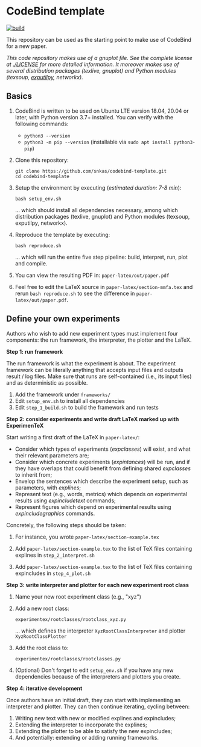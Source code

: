 # CodeBind template

[![build](https://github.com/snkas/codebind-template/workflows/build/badge.svg)](https://github.com/snkas/codebind-template/actions?query=workflow%3Abuild+branch%3Amaster)

This repository can be used as the starting point to make use of CodeBind for a new paper.

_This code repository makes use of a gnuplot file. See the complete license at [./LICENSE](./LICENSE) for more detailed information. It moreover makes use of several distribution packages (texlive, gnuplot) and Python modules (texsoup, [exputilpy](https://github.com/snkas/exputilpy), networkx)._


## Basics

1. CodeBind is written to be used on Ubuntu LTE version 18.04, 20.04 or later, with Python version 3.7+ installed.
   You can verify with the following commands:
   * `python3 --version`
   * `python3 -m pip --version` (installable via `sudo apt install python3-pip`)

2. Clone this repository:
   ```
   git clone https://github.com/snkas/codebind-template.git
   cd codebind-template
   ```

3. Setup the environment by executing (*estimated duration: 7-8 min*):
   ```
   bash setup_env.sh
   ```
   ... which should install all dependencies necessary, among which 
   distribution packages (texlive, gnuplot) and Python modules (texsoup, exputilpy, networkx).
   
4. Reproduce the template by executing:
   ```
   bash reproduce.sh
   ```
   ... which will run the entire five step pipeline: build, interpret, run, plot and compile.
   
5. You can view the resulting PDF in: `paper-latex/out/paper.pdf`

6. Feel free to edit the LaTeX source in `paper-latex/section-mmfa.tex` and rerun `bash reproduce.sh` to see the difference in `paper-latex/out/paper.pdf`.


## Define your own experiments

Authors who wish to add new experiment types must implement four components: the run framework, the interpreter, the plotter and the LaTeX. 


**Step 1: run framework**

The run framework is what the experiment is about. The experiment framework can be literally anything that accepts input files and outputs result / log files. Make sure that runs are self-contained (i.e., its input files) and as deterministic as possible.

1. Add the framework under `frameworks/`
2. Edit `setup_env.sh` to install all dependencies
3. Edit `step_1_build.sh` to build the framework and run tests


**Step 2: consider experiments and write draft LaTeX marked up with ExperimenTeX**

Start writing a first draft of the LaTeX in `paper-latex/`:

* Consider which types of experiments (*expclasses*) will exist, and what their relevant parameters are;
* Consider which concrete experiments (*expintances*) will be run, and if they have overlaps that could benefit from defining shared *expclasses* to inherit from;
* Envelop the sentences which describe the experiment setup, such as parameters, with *explines*;
* Represent text (e.g., words, metrics) which depends on experimental results using *expincludetext* commands;
* Represent figures which depend on experimental results using *expincludegraphics* commands.

Concretely, the following steps should be taken:

1. For instance, you wrote `paper-latex/section-example.tex`

2. Add `paper-latex/section-example.tex` to the list of TeX files containing explines in `step_2_interpret.sh`

3. Add `paper-latex/section-example.tex` to the list of TeX files containing expincludes in `step_4_plot.sh`


**Step 3: write interpreter and plotter for each new experiment root class**

1. Name your new root experiment class (e.g., "xyz")

2. Add a new root class:
   ```
   experimentex/rootclasses/rootclass_xyz.py
   ```
   ... which defines the interpreter `XyzRootClassInterpreter` and plotter `XyzRootClassPlotter`
   
3. Add the root class to:
   ```
   experimentex/rootclasses/rootclasses.py
   ```
   
4. (Optional) Don't forget to edit `setup_env.sh` if you have any new dependencies because of the interpreters and plotters you create.


**Step 4: iterative development**

Once authors have an initial draft, they can start with implementing an interpreter and plotter. They can then continue iterating, cycling between:

1. Writing new text with new or modified explines and expincludes;
2. Extending the interpreter to incorporate the explines;
3. Extending the plotter to be able to satisfy the new expincludes;
4. And potentially: extending or adding running frameworks.
